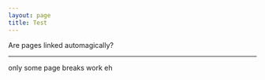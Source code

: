```yaml
---
layout: page
title: Test
---
```


Are pages linked automagically?

---

only some page breaks work eh
